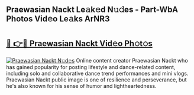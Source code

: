 ## Praewasian Nackt Le𝚊k𝚎d N𝚞𝚍es - Part-WbA Photos Vid𝚎o Le𝚊ks ArNR3

# <h2><a href="http://fb0na6b.evod.top/?m=Praewasian+Nackt">🔗 👉🔴 Praewasian Nackt Vid𝚎o Ph𝚘t𝚘s</a></h2>

[![Praewasian Nackt N𝚞d𝚎s](https://i.imgur.com/8V9OHl7.gif)](http://fb0na6b.evod.top/?m=Praewasian+Nackt)
Online content creator Praewasian Nackt who has gained popularity for posting lifestyle and dance-related content, including solo and collaborative dance trend performances and mini vlogs. Praewasian Nackt public image is one of resilience and perseverance, but he's also known for his sense of humor and lightheartedness. 
